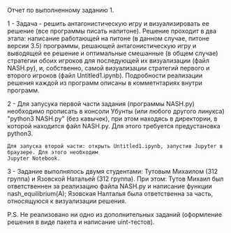 Отчет по выполненному заданию 1.

1 - Задача - решить антагонистическую игру и визуализировать ее решение (все программы писать напитоне). 
	Решение проходит в два этапа: написание работающей на питоне (в данном случае, питоне версии 3.5)
	программы, решающей антагонистическую игру и выводящей ее решение и оптимальные смешанные (в общем случае)
	стратегии обоих игроков для последующей их визуализации (файл NASH.py), и, собственно, 
	самой визуализации стратегий первого и второго игроков (файл Untitled1.ipynb). 
	Подробности реализации решения каждой из программ описаны в комметнтариях внутри программ.

2 - Для запусука первой части задания (программы NASH.py) необходимо прописать в консоли Убунты (или любого
	другого линукса) "python3 NASH.py" (без кавычек), при этом находясь в директории, в которой находится
	файл NASH.py. Для этого требуется предустановка python3.

	Для запуска второй части: открыть Untitled1.ipynb, запустив Jupyter в браузере. Для этого необходим
	Jupyter Notebook.

3 - Задание выполнялось двумя студентами: Тутовым Михаилом (312 группа) и Язовской Натальей (312 группа). При этом: 
	Тутов Михаил был ответственнен за реализацию файла NASH.py и написание функции nash_equilibrium(A);
	Язовская Налталья была ответственна за часть, относящуюся к визуализации решения.

P.S. Не реализовано ни одно из дополнительных заданий (оформление решения в виде пакета и написание uint-тестов).
